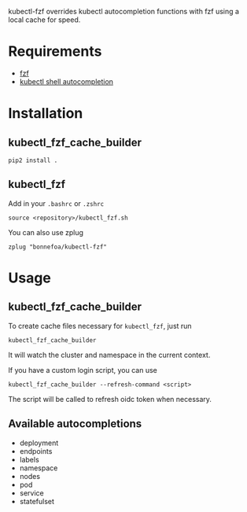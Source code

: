 kubectl-fzf overrides kubectl autocompletion functions with fzf using a local cache for speed.

# Requirements

- [fzf](https://github.com/junegunn/fzf)
- [kubectl shell autocompletion](https://kubernetes.io/docs/tasks/tools/install-kubectl/#enabling-shell-autocompletion)

# Installation

## kubectl_fzf_cache_builder

```
pip2 install .
```

## kubectl_fzf

Add in your `.bashrc` or `.zshrc`

```
source <repository>/kubectl_fzf.sh
```

You can also use zplug
```
zplug "bonnefoa/kubectl-fzf"
```

# Usage

## kubectl_fzf_cache_builder

To create cache files necessary for `kubectl_fzf`, just run

```
kubectl_fzf_cache_builder
```

It will watch the cluster and namespace in the current context.

If you have a custom login script, you can use

```
kubectl_fzf_cache_builder --refresh-command <script>
```

The script will be called to refresh oidc token when necessary.

## Available autocompletions

- deployment
- endpoints
- labels
- namespace
- nodes
- pod
- service
- statefulset
